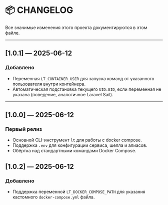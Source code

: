 # 📦 CHANGELOG

Все значимые изменения этого проекта документируются в этом файле.

---

## [1.0.1] — 2025-06-12
### Добавлено
- Переменная `LT_CONTAINER_USER` для запуска команд от указанного пользователя внутри контейнера.
- Автоматическая подстановка текущего `UID:GID`, если переменная не указана (поведение, аналогичное Laravel Sail).

---

## [1.0.0] — 2025-06-12
### Первый релиз
- Основной CLI-инструмент `lt` для работы с docker compose.
- Поддержка `.env` для конфигурации сервиса, шелла и алиасов.
- Обёртка над стандартными командами Docker Compose.


## [1.0.2] — 2025-06-12
### Добавлено
- Поддержка переменной `LT_DOCKER_COMPOSE_PATH` для указания кастомного `docker-compose.yml` файла.